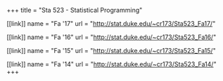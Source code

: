 +++
title = "Sta 523 - Statistical Programming"

[[link]]
name = "Fa '17"
url = "http://stat.duke.edu/~cr173/Sta523_Fa17/"

[[link]]
name = "Fa '16"
url = "http://stat.duke.edu/~cr173/Sta523_Fa16/"

[[link]]
name = "Fa '15"
url = "http://stat.duke.edu/~cr173/Sta523_Fa15/"

[[link]]
name = "Fa '14"
url = "http://stat.duke.edu/~cr173/Sta523_Fa14/"
+++
